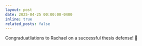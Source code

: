 ```yaml
---
layout: post
date: 2025-04-25 00:00:00-0400
inline: true
related_posts: false
---
```

Congraduatliations to Rachael on a successful thesis defense! :clap:
